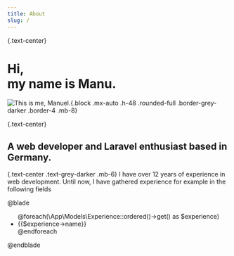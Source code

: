 ```yaml
---
title: About
slug: /
---
```


{.text-center}
# Hi,<br>my name is Manu. 

![This is me, Manuel.](/images/me_crop.jpg){.block .mx-auto .h-48 .rounded-full .border-grey-darker .border-4 .mb-8}

{.text-center}
## A web developer and Laravel enthusiast based in Germany.

{.text-center .text-grey-darker .mb-6}
I have over 12 years of experience in web development.
Until now, I have gathered experience for example in the following fields

@blade
<ul class="xl:w-2/3 mx-auto flex justify-center flex-wrap">
@foreach(\App\Models\Experience::ordered()->get() as $experience)
<li class="py-1 px-2 mr-1 mb-1 bg-grey-darkest text-white">{{$experience->name}}</li>
@endforeach
</ul>
@endblade
